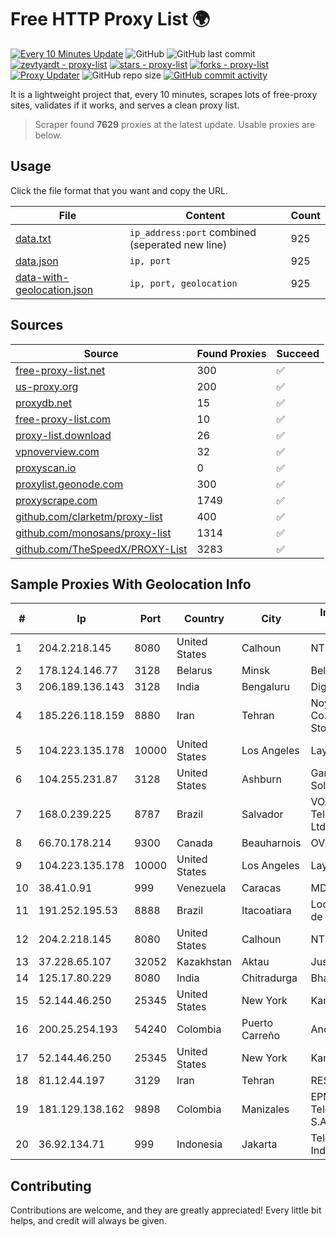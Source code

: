 
# Free HTTP Proxy List 🌍

[![Every 10 Minutes Update](https://github.com/mertguvencli/http-proxy-list/actions/workflows/main.yml/badge.svg?branch=main)](https://github.com/mertguvencli/http-proxy-list/actions/workflows/main.yml)
![GitHub](https://img.shields.io/github/license/mertguvencli/http-proxy-list)
![GitHub last commit](https://img.shields.io/github/last-commit/mertguvencli/http-proxy-list)
[![zevtyardt - proxy-list](https://img.shields.io/static/v1?label=zevtyardt&message=proxy-list&color=blue&logo=github)](https://github.com/zevtyardt/proxy-list "Go to GitHub repo")
[![stars - proxy-list](https://img.shields.io/github/stars/zevtyardt/proxy-list?style=social)](https://github.com/zevtyardt/proxy-list)
[![forks - proxy-list](https://img.shields.io/github/forks/zevtyardt/proxy-list?style=social)](https://github.com/zevtyardt/proxy-list)
[![Proxy Updater](https://github.com/zevtyardt/proxy-list/workflows/Proxy%20Updater/badge.svg)](https://github.com/zevtyardt/proxy-list/actions?query=workflow:"Proxy+Updater")
![GitHub repo size](https://img.shields.io/github/repo-size/zevtyardt/proxy-list)
[![GitHub commit activity](https://img.shields.io/github/commit-activity/m/zevtyardt/proxy-list?logo=commits)](https://github.com/zevtyardt/proxy-list/commits/main)

It is a lightweight project that, every 10 minutes, scrapes lots of free-proxy sites, validates if it works, and serves a clean proxy list.

> Scraper found **7629** proxies at the latest update. Usable proxies are below.

## Usage

Click the file format that you want and copy the URL.

|File|Content|Count|
|----|-------|-----|
|[data.txt](https://raw.githubusercontent.com/mertguvencli/http-proxy-list/main/proxy-list/data.txt)|`ip_address:port` combined (seperated new line)|925|
|[data.json](https://raw.githubusercontent.com/mertguvencli/http-proxy-list/main/proxy-list/data.json)|`ip, port`|925|
|[data-with-geolocation.json](https://raw.githubusercontent.com/mertguvencli/http-proxy-list/main/proxy-list/data-with-geolocation.json)|`ip, port, geolocation`|925|

## Sources

|Source|Found Proxies|Succeed|
|------|-------------|-------|
|[free-proxy-list.net](https://free-proxy-list.net)|300|✅|
|[us-proxy.org](https://www.us-proxy.org)|200|✅|
|[proxydb.net](http://proxydb.net)|15|✅|
|[free-proxy-list.com](https://free-proxy-list.com/?page=&port=&type%5B%5D=http&type%5B%5D=https&up_time=0&search=Search)|10|✅|
|[proxy-list.download](https://www.proxy-list.download/HTTP)|26|✅|
|[vpnoverview.com](https://vpnoverview.com/privacy/anonymous-browsing/free-proxy-servers)|32|✅|
|[proxyscan.io](https://www.proxyscan.io)|0|✅|
|[proxylist.geonode.com](https://proxylist.geonode.com/api/proxy-list?limit=300&page=1&sort_by=lastChecked&sort_type=desc&protocols=http,https)|300|✅|
|[proxyscrape.com](https://api.proxyscrape.com/v2/?request=displayproxies&protocol=http&timeout=10000&country=all&ssl=all&anonymity=all)|1749|✅|
|[github.com/clarketm/proxy-list](https://raw.githubusercontent.com/clarketm/proxy-list/master/proxy-list-raw.txt)|400|✅|
|[github.com/monosans/proxy-list](https://raw.githubusercontent.com/monosans/proxy-list/main/proxies/http.txt)|1314|✅|
|[github.com/TheSpeedX/PROXY-List](https://raw.githubusercontent.com/TheSpeedX/PROXY-List/master/http.txt)|3283|✅|


## Sample Proxies With Geolocation Info

|#|Ip|Port|Country|City|Internet Service Provider|
|-|--|----|-------|----|-------------------------|
|1|204.2.218.145|8080|United States|Calhoun|NTT America, Inc.|
|2|178.124.146.77|3128|Belarus|Minsk|Belpak HQ Endusers|
|3|206.189.136.143|3128|India|Bengaluru|DigitalOcean, LLC|
|4|185.226.118.159|8880|Iran|Tehran|Noyan Abr Arvan Co. ( Private Joint Stock)|
|5|104.223.135.178|10000|United States|Los Angeles|LayerHost|
|6|104.255.231.87|3128|United States|Ashburn|Garrison Network Solutions LLC|
|7|168.0.239.225|8787|Brazil|Salvador|VOANET Telecomunicações Ltda.|
|8|66.70.178.214|9300|Canada|Beauharnois|OVH SAS|
|9|104.223.135.178|10000|United States|Los Angeles|LayerHost|
|10|38.41.0.91|999|Venezuela|Caracas|MDS TELECOM C.A.|
|11|191.252.195.53|8888|Brazil|Itacoatiara|Locaweb Serviços de Internet S/A|
|12|204.2.218.145|8080|United States|Calhoun|NTT America, Inc.|
|13|37.228.65.107|32052|Kazakhstan|Aktau|Jusan Mobile JSC|
|14|125.17.80.229|8080|India|Chitradurga|Bharti Airtel|
|15|52.144.46.250|25345|United States|New York|Kamatera, Inc.|
|16|200.25.254.193|54240|Colombia|Puerto Carreño|Andinet ON Line|
|17|52.144.46.250|25345|United States|New York|Kamatera, Inc.|
|18|81.12.44.197|3129|Iran|Tehran|RESPINA Networks|
|19|181.129.138.162|9898|Colombia|Manizales|EPM Telecomunicaciones S.A. E.S.P.|
|20|36.92.134.71|999|Indonesia|Jakarta|Telekomunikasi Indonesia|



## Contributing

Contributions are welcome, and they are greatly appreciated! Every
little bit helps, and credit will always be given.


